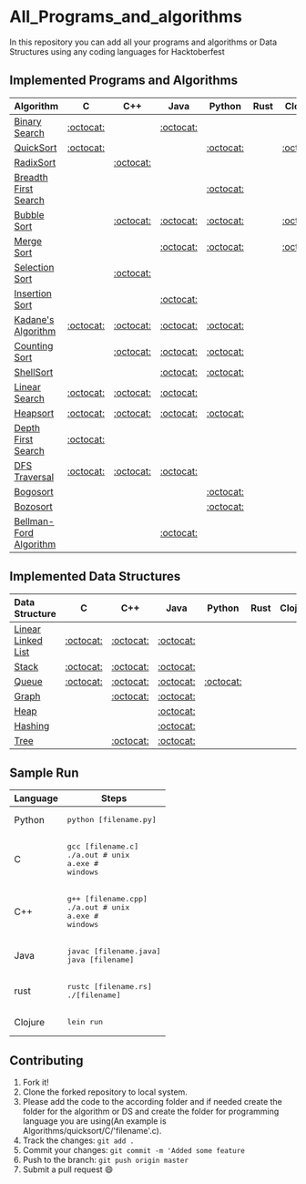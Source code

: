 # All_Programs_and_algorithms
In this repository you can add all your programs and algorithms or Data Structures using any coding languages for Hacktoberfest

## Implemented Programs and Algorithms

| Algorithm                                                                                       | C                                     | C++                                   | Java                                  | Python                                | Rust                                  | Clojure                              |
|:----------------------------------------------------------------------------------------------- |:-------------------------------------:|:-------------------------------------:|:-------------------------------------:|:-------------------------------------:|:-------------------------------------:|:-------------------------------------:|
| [Binary Search](https://en.wikipedia.org/wiki/Binary_search_algorithm) |  [:octocat:](binary_search/C)  |    |[:octocat:](binary_search/java)  |      |      |      |
| [QuickSort](https://en.wikipedia.org/wiki/Quicksort)|[:octocat:](quicksort/C) |  |  | [:octocat:](quicksort/python)|   |[:octocat:](quicksort/Clojure)|
| [RadixSort](https://en.wikipedia.org/wiki/Radix_sort) |       |[:octocat:](radixsort/C++) |         |          |        |      |
| [Breadth First Search](https://en.wikipedia.org/wiki/Breadth-first_search)|      |    |     |[:octocat:](Breadth_First_Search/python) |        |      |
| [Bubble Sort](https://en.wikipedia.org/wiki/Bubble_sort)|     | [:octocat:](Bubble_Sort/cpp)| [:octocat:](Bubble_Sort/Java) |[:octocat:](Bubble_Sort/python)|      | [:octocat:](Bubble_Sort/Clojure) |
| [Merge Sort](https://en.wikipedia.org/wiki/Merge_sort)|    |   |  [:octocat:](merge_Sort/java)   |[:octocat:](merge_Sort/python)|        | [:octocat:](merge_Sort/Clojure) |
| [Selection Sort](https://en.wikipedia.org/wiki/Selection_sort) |       |[:octocat:](selectionsort/C++) |         |          |        |      |
| [Insertion Sort](https://en.wikipedia.org/wiki/Insertion_sort) |       |       |[:octocat:](Insertion_Sort/Java) |          |        |      |
| [Kadane's Algorithm](https://en.wikipedia.org/wiki/Maximum_subarray_problem) |[:octocat:](Kadane'sAlgorithm/C)|[:octocat:](Kadane'sAlgorithm/C++) |[:octocat:](Kadane'sAlgorithm/Java) |[:octocat:](Kadane'sAlgorithm/Python)          |        |      |
| [Counting Sort](https://en.wikipedia.org/wiki/Counting_sort) | |[:octocat:](Counting_Sort/C++) |[:octocat:](Counting_Sort/Java) |[:octocat:](Counting_Sort/Python)          |        |      |
| [ShellSort](https://en.wikipedia.org/wiki/Shellsort) | | |[:octocat:](ShellSort/Java) |[:octocat:](ShellSort/Python)          |        |      |
| [Linear Search](https://en.wikipedia.org/wiki/Linear_search) |[:octocat:](Linear_Search/C)| [:octocat:](Linear_Search/C) |[:octocat:](Linear_Search/Java) |          |        |      |
| [Heapsort](https://en.wikipedia.org/wiki/Heapsort) |[:octocat:](Heapsort/C)|[:octocat:](Heapsort/C++) |[:octocat:](Heapsort/Java) |[:octocat:](Heapsort/Python)          |        |      |
| [Depth First Search](https://en.wikipedia.org/wiki/Depth-first_search) |[:octocat:](DFS/C)| | |   |        |      |
| [DFS Traversal](https://www.tutorialspoint.com/data_structures_algorithms/depth_first_traversal.htm) |[:octocat:](DFS_Traversal/C)|[:octocat:](DFS_Traversal/C++) |[:octocat:](DFS_Traversal/Java) |      |        |      |
| [Bogosort](https://en.wikipedia.org/wiki/Bogosort) | | | |[:octocat:](Bogosort/Python)          |        |      |
| [Bozosort](https://iq.opengenus.org/bozosort/) | | | |[:octocat:](Bozosort/Python)          |        |      |
| [Bellman-Ford Algorithm](https://en.wikipedia.org/wiki/Bellman%E2%80%93Ford_algorithm) | | |[:octocat:](Bellman-Ford/Java) |          |        |      |


## Implemented Data Structures

| Data Structure                                                                                  | C                                     | C++                                   | Java                                  | Python                                | Rust                                  | Clojure                              |
|:----------------------------------------------------------------------------------------------- |:-------------------------------------:|:-------------------------------------:|:-------------------------------------:|:-------------------------------------:|:-------------------------------------:|:-------------------------------------:|
| [Linear Linked List](https://en.wikipedia.org/wiki/Linked_list)    | [:octocat:](linked_list/C)            | [:octocat:](linked_list/C++)                                         | [:octocat:](linked_list/java) |        |        |      |
| [Stack](https://en.wikipedia.org/wiki/Stack_(abstract_data_type))   |[:octocat:](stack/C)                  | [:octocat:](stack/C++)                         |[:octocat:](stack/java)              |           |        |      |
| [Queue](https://en.wikipedia.org/wiki/Queue_(abstract_data_type))    |      [:octocat:](queue/C)       | [:octocat:](queue/C++)               |[:octocat:](queue/Java)      |[:octocat:](queue/python)
| [Graph](https://en.wikipedia.org/wiki/Graph_(abstract_data_type))     |             | [:octocat:](graph/C++)               |[:octocat:](graph/Java)      ||
[Heap](https://en.wikipedia.org/wiki/Heap_(data_structure))   |             |               |[:octocat:](heap/Java)      |
[Hashing](https://www.geeksforgeeks.org/hashing-data-structure/)    |             |               |[:octocat:](hashing/Java)      |
| [Tree](https://en.wikipedia.org/wiki/Tree_(data_structure)) | | [:octocat:](tree/C++)  |[:octocat:](tree/java)   |           |        |      |

## Sample Run

| Language        | Steps                                                                  |
| --------------- | ---------------------------------------------------------------------- |
| Python          | <pre>python [filename.py]</pre>                                        |
| C               | <pre>gcc [filename.c]<br>./a.out  # unix<br>a.exe  # windows</pre>     |
| C++             | <pre>g++ [filename.cpp]<br>./a.out # unix<br>a.exe # windows</pre>     |
| Java            | <pre>javac [filename.java]<br>java [filename]</pre>                    |
| rust            | <pre>rustc [filename.rs]<br>./[filename]</pre>                    |
| Clojure         | <pre>lein run</pre>                    |

## Contributing

1. Fork it!
2. Clone the forked repository to local system.
3. Please add the code to the according folder and if needed create the folder for the algorithm or DS and create the folder for programming language you are using(An example is Algorithms/quicksort/C/'filename'.c).
4. Track the changes: `git add .`
5. Commit your changes: `git commit -m 'Added some feature`
6. Push to the branch: `git push origin master`
7. Submit a pull request :smile:
